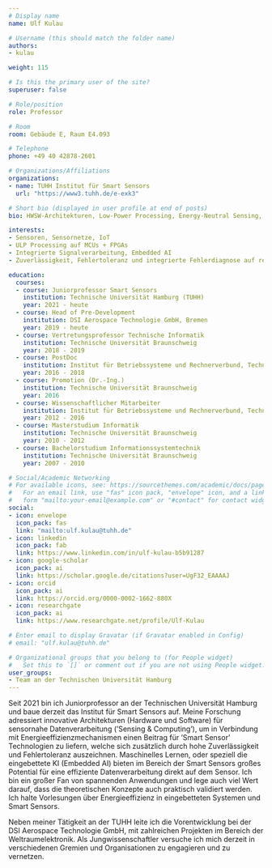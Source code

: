 ```yaml
---
# Display name
name: Ulf Kulau

# Username (this should match the folder name)
authors:
- kulau

weight: 115

# Is this the primary user of the site?
superuser: false

# Role/position
role: Professor

# Room
room: Gebäude E, Raum E4.093

# Telephone
phone: +49 40 42878-2601

# Organizations/Affiliations
organizations:
- name: TUHH Institut für Smart Sensors
  url: "https://www3.tuhh.de/e-exk3"

# Short bio (displayed in user profile at end of posts)
bio: HWSW-Architekturen, Low-Power Processing, Energy-Neutral Sensing, Zuverlässigkeit und Fehlertoleranz in eingebetteten Systemen, Sensor Networks

interests:
- Sensoren, Sensornetze, IoT
- ULP Processing auf MCUs + FPGAs
- Integrierte Signalverarbeitung, Embedded AI
- Zuverlässigkeit, Fehlertoleranz und integrierte Fehlerdiagnose auf ressourcenbeschränkten Systemen

education:
  courses:
  - course: Juniorprofessor Smart Sensors
    institution: Technische Universität Hamburg (TUHH)
    year: 2021 - heute
  - course: Head of Pre-Development
    institution: DSI Aerospace Technologie GmbH, Bremen
    year: 2019 - heute
  - course: Vertretungsprofessor Technische Informatik
    institution: Technische Universität Braunschweig
    year: 2018 - 2019
  - course: PostDoc
    institution: Institut für Betriebssysteme und Rechnerverbund, Technische Universität Braunschweig
    year: 2016 - 2018
  - course: Promotion (Dr.-Ing.)
    institution: Technische Universität Braunschweig
    year: 2016
  - course: Wissenschaftlicher Mitarbeiter
    institution: Institut für Betriebssysteme und Rechnerverbund, Technische Universität Braunschweig
    year: 2012 - 2016
  - course: Masterstudium Informatik
    institution: Technische Universität Braunschweig
    year: 2010 - 2012
  - course: Bachelorstudium Informationssystemtechnik
    institution: Technische Universität Braunschweig
    year: 2007 - 2010

# Social/Academic Networking
# For available icons, see: https://sourcethemes.com/academic/docs/page-builder/#icons
#   For an email link, use "fas" icon pack, "envelope" icon, and a link in the
#   form "mailto:your-email@example.com" or "#contact" for contact widget.
social:
- icon: envelope
  icon_pack: fas
  link: "mailto:ulf.kulau@tuhh.de"
- icon: linkedin
  icon_pack: fab
  link: https://www.linkedin.com/in/ulf-kulau-b5b91287
- icon: google-scholar
  icon_pack: ai
  link: https://scholar.google.de/citations?user=UgF32_EAAAAJ
- icon: orcid
  icon_pack: ai
  link: https://orcid.org/0000-0002-1662-880X
- icon: researchgate
  icon_pack: ai
  link: https://www.researchgate.net/profile/Ulf-Kulau

# Enter email to display Gravatar (if Gravatar enabled in Config)
# email: "ulf.kulau@tuhh.de"

# Organizational groups that you belong to (for People widget)
#   Set this to `[]` or comment out if you are not using People widget.
user_groups:
- Team an der Technischen Universität Hamburg
---
```


Seit 2021 bin ich Juniorprofessor an der Technischen Universität Hamburg und baue derzeit das Institut für Smart Sensors auf. Meine Forschung adressiert innovative Architekturen (Hardware und Software) für sensornahe Datenverarbeitung (’Sensing & Computing’), um in Verbindung mit Energieeffizienzmechanismen einen Beitrag für ’Smart Sensor’ Technologien zu liefern, welche sich zusätzlich durch hohe Zuverlässigkeit und Fehlertoleranz auszeichnen. Maschinelles Lernen, oder speziell die eingebettete KI (Embedded AI) bieten im Bereich der Smart Sensors großes Potential für eine effiziente Datenverarbeitung direkt auf dem Sensor. Ich bin ein großer Fan von spannenden Anwendungen und lege auch viel Wert darauf, dass die theoretischen Konzepte auch praktisch validiert werden. Ich halte Vorlesungen über Energieeffizienz in eingebetteten Systemen und Smart Sensors.

Neben meiner Tätigkeit an der TUHH leite ich die Vorentwicklung bei der DSI Aerospace Technologie GmbH, mit zahlreichen Projekten im Bereich der Weltraumelektronik. Als Jungwissenschaftler versuche ich mich derzeit in verschiedenen Gremien und Organisationen zu engagieren und zu vernetzen.
